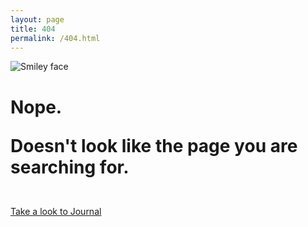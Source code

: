 ```yaml
---
layout: page
title: 404
permalink: /404.html
---
```


<!-- <img src="http://payload399.cargocollective.com/1/10/325579/10282917/404.png" alt="404 img"> -->
<img src="404 img.png" alt="Smiley face">
<br>
<h1>
Nope.
<p>Doesn't look like the page you are searching for.</h1></p>
<br>
<a href="http://fabriziogoglia.com//journal/" class="button">Take a look to Journal</a>
